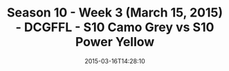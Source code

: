 ---
title: Season 10 - Week 3 (March 15, 2015) - DCGFFL - S10 Camo Grey vs S10 Power Yellow
teams-score:
- team: _teams/s10-camo-grey.md
  score: 20
- team: _teams/s10-power-yellow.md
  score: 18
mvp: Mark H. (Camo Grey); Enrique P. (Power Yellow
game-ball: N/A
sportsperson: ''
season: 10
week: 3
date: '2015-03-16T14:28:10'
pageid: season-10-week-three-4423-vs-4435
---